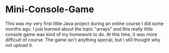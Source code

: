 # Mini-Console-Game
This was my very first little Java project during an online course I did some months ago. 
I just learned about the topic "arrays" and this really little console game was kind of my homework to do.
At this time, it was more difficult of course. The game isn't anything special, but I still thought why not upload it.
